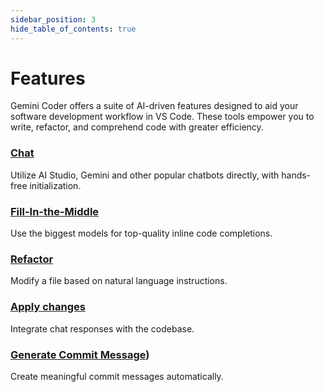 ```yaml
---
sidebar_position: 3
hide_table_of_contents: true
---
```


# Features

Gemini Coder offers a suite of AI-driven features designed to aid your software development workflow in VS Code. These tools empower you to write, refactor, and comprehend code with greater efficiency.

### [Chat](./chat)

Utilize AI Studio, Gemini and other popular chatbots directly, with hands-free initialization.

### [Fill-In-the-Middle](./fim)

Use the biggest models for top-quality inline code completions.

### [Refactor](./refactor)

Modify a file based on natural language instructions.

### [Apply changes](./apply-changes)

Integrate chat responses with the codebase.

### [Generate Commit Message](./generate-commit-message))

Create meaningful commit messages automatically.
